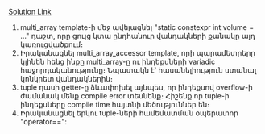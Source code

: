 [Solution Link](https://github.com/tyomhak/EngineeringDeepDive/blob/main/Cpp/03/practice.cpp)

1) multi_array template-ի մեջ ավելացնել "static constexpr int volume = ..." դաշտ, որը ցույց կտա ընդհանուր վանդակների քանակը այդ կառուցվածքում։
2) Իրականացնել multi_array_accessor template, որի պարամետրերը կլինեն հենց ինքը multi_array-ը ու ինդեքսների variadic հաջորդականությունը։ Նպատակն է՝ հասանելիություն ստանալ կոնկրետ վանդակներին։
3) tuple դասի getter-ը ձևափոխել այնպես, որ ինդեքսով overflow-ի ժամանակ մենք compile error տեսնենք։ Հիշենք որ tuple-ի ինդեքսները compile time հայտնի մեծություններ են։
4) Իրականացնել երկու tuple-ների համեմատման օպերատոր "operator==":

